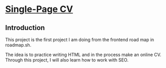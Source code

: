 # <ins>Single-Page CV</ins>

## Introduction

This project is the first project I am doing from the frontend road map in roadmap.sh. 

The idea is to practice writing HTML and in the process make an online CV. Through this project, I will also learn how to work with SEO.